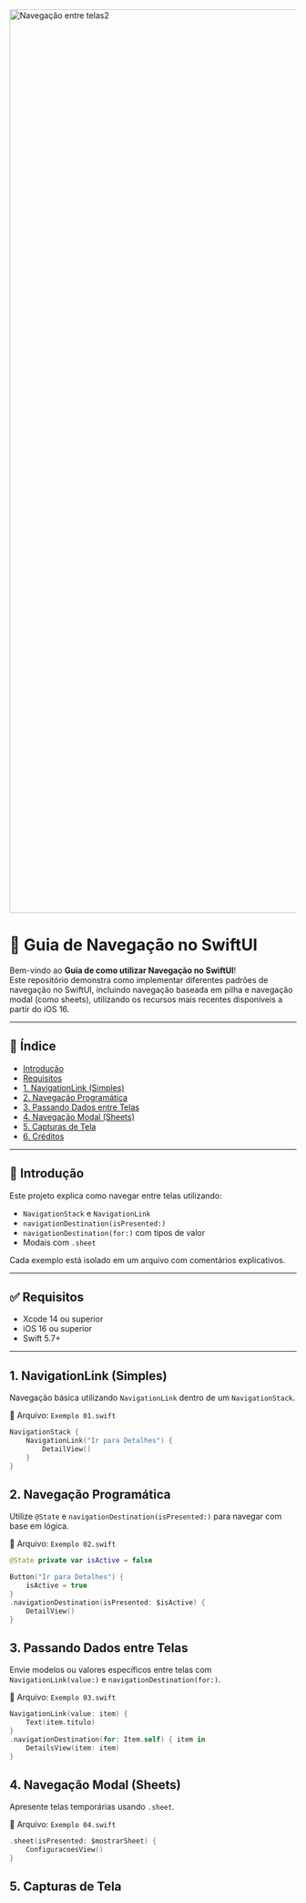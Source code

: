 
<img width="6336" height="1584" alt="Navegação entre telas2" src="https://github.com/user-attachments/assets/26f56058-088c-4466-b012-9977f79f0a68" />

# 📱 Guia de Navegação no SwiftUI

Bem-vindo ao **Guia de como utilizar Navegação no SwiftUI**!  
Este repositório demonstra como implementar diferentes padrões de navegação no SwiftUI, incluindo navegação baseada em pilha e navegação modal (como sheets), utilizando os recursos mais recentes disponíveis a partir do iOS 16.

---

## 🧭 Índice

- [Introdução](#introdução)
- [Requisitos](#requisitos)
- [1. NavigationLink (Simples)](#1-navigationlink-simples)
- [2. Navegação Programática](#2-navegação-programática)
- [3. Passando Dados entre Telas](#3-passando-dados-entre-telas)
- [4. Navegação Modal (Sheets)](#4-navegação-modal-sheets)
- [5. Capturas de Tela](#5-capturas-de-tela)
- [6. Créditos](#6-créditos)

---

## 🧩 Introdução

Este projeto explica como navegar entre telas utilizando:

- `NavigationStack` e `NavigationLink`
- `navigationDestination(isPresented:)`
- `navigationDestination(for:)` com tipos de valor
- Modais com `.sheet`

Cada exemplo está isolado em um arquivo com comentários explicativos.

---

## ✅ Requisitos

- Xcode 14 ou superior  
- iOS 16 ou superior  
- Swift 5.7+

---

## 1. NavigationLink (Simples)

Navegação básica utilizando `NavigationLink` dentro de um `NavigationStack`.

📁 Arquivo: `Exemplo 01.swift`

```swift
NavigationStack {
    NavigationLink("Ir para Detalhes") {
        DetailView()
    }
}
```


## 2. Navegação Programática

Utilize `@State` e `navigationDestination(isPresented:)` para navegar com base em lógica.

📁 Arquivo: `Exemplo 02.swift`

```swift
@State private var isActive = false

Button("Ir para Detalhes") {
    isActive = true
}
.navigationDestination(isPresented: $isActive) {
    DetailView()
}
````

## 3. Passando Dados entre Telas

Envie modelos ou valores específicos entre telas com `NavigationLink(value:)` e `navigationDestination(for:)`.

📁 Arquivo: `Exemplo 03.swift`

```swift
NavigationLink(value: item) {
    Text(item.titulo)
}
.navigationDestination(for: Item.self) { item in
    DetailsView(item: item)
}
```

## 4. Navegação Modal (Sheets)

Apresente telas temporárias usando `.sheet`.

📁 Arquivo: `Exemplo 04.swift`

```swift
.sheet(isPresented: $mostrarSheet) {
    ConfiguracoesView()
}
```

## 5. Capturas de Tela



